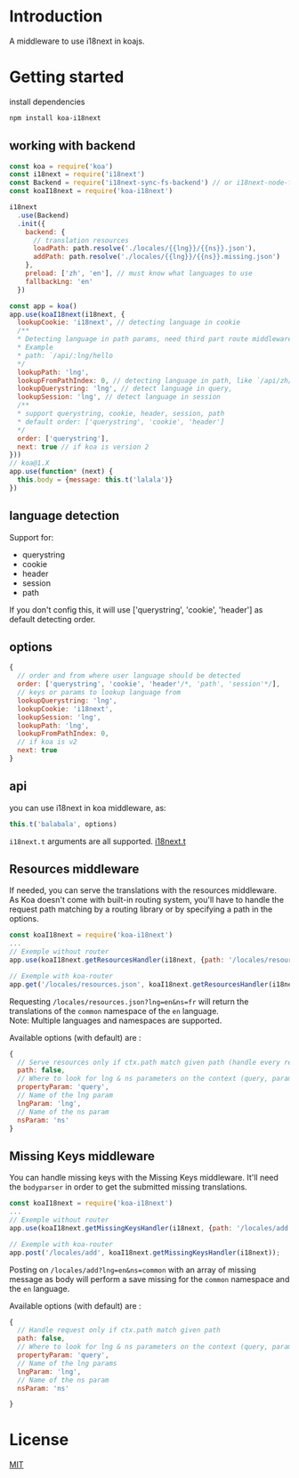 # Introduction
A middleware to use i18next in koajs.

# Getting started
install dependencies
```bash
npm install koa-i18next
```
## working with backend

```javascript
const koa = require('koa')
const i18next = require('i18next')
const Backend = require('i18next-sync-fs-backend') // or i18next-node-fs-backend
const koaI18next = require('koa-i18next')

i18next
  .use(Backend)
  .init({
    backend: {
      // translation resources
      loadPath: path.resolve('./locales/{{lng}}/{{ns}}.json'),
      addPath: path.resolve('./locales/{{lng}}/{{ns}}.missing.json')
    },
    preload: ['zh', 'en'], // must know what languages to use
    fallbackLng: 'en'
  })

const app = koa()
app.use(koaI18next(i18next, {
  lookupCookie: 'i18next', // detecting language in cookie
  /**
  * Detecting language in path params, need third part route middleware.
  * Example
  * path: `/api/:lng/hello
  */
  lookupPath: 'lng',
  lookupFromPathIndex: 0, // detecting language in path, like `/api/zh/hello` which `zh` is the language and the index is 1
  lookupQuerystring: 'lng', // detect language in query,
  lookupSession: 'lng', // detect language in session
  /**
  * support querystring, cookie, header, session, path
  * default order: ['querystring', 'cookie', 'header']
  */
  order: ['querystring'],
  next: true // if koa is version 2
}))
// koa@1.X
app.use(function* (next) {
  this.body = {message: this.t('lalala')}
})
```

## language detection

Support for:
- querystring
- cookie
- header
- session
- path

If you don't config this, it will use ['querystring', 'cookie', 'header'] as default  detecting order.

## options

```javascript
{
  // order and from where user language should be detected
  order: ['querystring', 'cookie', 'header'/*, 'path', 'session'*/],
  // keys or params to lookup language from
  lookupQuerystring: 'lng',
  lookupCookie: 'i18next',
  lookupSession: 'lng',
  lookupPath: 'lng',
  lookupFromPathIndex: 0,
  // if koa is v2
  next: true
}
```

## api
you can use i18next in koa middleware, as:

```javascript
this.t('balabala', options)
```

`i18next.t` arguments are all supported. [i18next.t](http://i18next.com/docs/api/#t)


## Resources middleware
If needed, you can serve the translations with the resources middleware.  
As Koa doesn't come with built-in routing system, you'll have to handle the request path matching by a routing library or by specifying a path in the options.

```javascript
const koaI18next = require('koa-i18next')
...
// Exemple without router
app.use(koaI18next.getResourcesHandler(i18next, {path: '/locales/resources.json'}));

// Exemple with koa-router
app.get('/locales/resources.json', koaI18next.getResourcesHandler(i18next));
```

Requesting `/locales/resources.json?lng=en&ns=fr` will return the translations of the `common` namespace of the `en` language.  
Note:  Multiple languages and namespaces are supported.  

Available options (with default) are :  
```javascript
{
  // Serve resources only if ctx.path match given path (handle every request by default)
  path: false, 
  // Where to look for lng & ns parameters on the context (query, params, ...)
  propertyParam: 'query',   
  // Name of the lng param
  lngParam: 'lng',
  // Name of the ns param
  nsParam: 'ns'
}
```

## Missing Keys middleware
You can handle missing keys with the Missing Keys middleware. It'll need the `bodyparser` in order to get the submitted missing translations.

```javascript
const koaI18next = require('koa-i18next')
...
// Exemple without router
app.use(koaI18next.getMissingKeysHandler(i18next, {path: '/locales/add'}));

// Exemple with koa-router
app.post('/locales/add', koaI18next.getMissingKeysHandler(i18next));
```

Posting on `/locales/add?lng=en&ns=common` with an array of missing message as body will perform a save missing for the `common` namespace and the `en` language.

Available options (with default) are :  
```javascript
{
  // Handle request only if ctx.path match given path 
  path: false, 
  // Where to look for lng & ns parameters on the context (query, params, ...)
  propertyParam: 'query',   
  // Name of the lng params
  lngParam: 'lng',
  // Name of the ns param
  nsParam: 'ns'

}
```

# License
[MIT](http://opensource.org/licenses/MIT)

